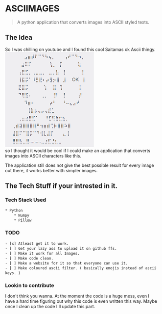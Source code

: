 # ASCIIMAGES 

> A python application that converts images into ASCII styled texts. 

## The Idea
So I was chilling on youtube and I found this cool Saitamas ok Ascii thingy.  
![Saitama: OK](https://github.com/fauwara/images-to-ascii/blob/master/src/saitama-ok-ascii.png?raw=true)  
so I thought it would be cool if I could make an application that converts images into ASCII characters like this.

The application still does not give the best possible result for every image out there, it works better with simpler images.

## The Tech Stuff if your intrested in it.

### Tech Stack Used
    * Python
        * Numpy
        * Pillow

### TODO
    - [x] Atleast get it to work.
    - [ ] Get your lazy ass to upload it on github ffs.
    - [ ] Make it work for all Images.
    - [ ] Make code clean.
    - [ ] Make a website for it so that everyone can use it.
    - [ ] Make coloured ascii filter. ( basically emojis instead of ascii keys. )

### Lookin to contribute
I don't think you wanna. At the moment the code is a huge mess, even I have a hard time figuring out why this code is even written this way.
Maybe once I clean up the code I'll update this part.
